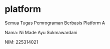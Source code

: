 # platform
Semua Tugas Pemrograman Berbasis Platform A

Nama: Ni Made Ayu Sukmawardani

NIM: 225314021
